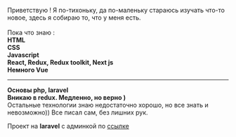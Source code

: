 Приветствую ! Я по-тихоньку, да по-маленьку стараюсь изучать что-то новое, здесь я собираю то, что у меня есть.
<br>
<br>
Пока что знаю :
<br>
<b>HTML</b>
<br>
<b>CSS</b>
<br>
<b>Javascript</b>
<br>
<b>React, Redux, Redux toolkit, Next js</b>
<br>
<b>Немного Vue</b>
<hr>
<b>Основы php, laravel</b>
<br>
<b>Вникаю в redux. Медленно, но верно )</b>
<br>
Остальные технологии знаю недостаточно хорошо, но все знать и невозможно)) Все писал сам, без лишних рук.

Проект на <b>laravel</b> с админкой по <a href="https://github.com/webprogrammer228/itsteprepo/tree/cursovaya">ссылке</a>
